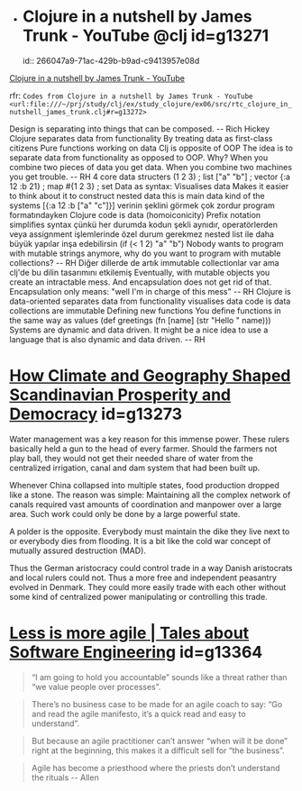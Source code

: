 
- # Clojure in a nutshell by James Trunk - YouTube @clj  id=g13271
  id:: 266047a9-71ac-429b-b9ad-c9413957e08d

[Clojure in a nutshell by James Trunk - YouTube](https://www.youtube.com/watch?v=C-kF25fWTO8)

rfr: `Codes from Clojure in a nutshell by James Trunk - YouTube <url:file:///~/prj/study/clj/ex/study_clojure/ex06/src/rtc_clojure_in_nutshell_james_trunk.clj#r=g13272>`

Design is separating into things that can be composed. -- Rich Hickey
Clojure separates data from functionality
	By treating data as first-class citizens
	Pure functions working on data
	Clj is opposite of OOP
The idea is to separate data from functionality as opposed to OOP. Why?
When you combine two pieces of data you get data. When you combine two machines you get trouble. -- RH
4 core data structers
	(1 2 3) ; list
	["a" "b"] ; vector
	{:a 12 :b 21} ; map
	#{1 2 3} ; set
Data as syntax:
	Visualises data
Makes it easier 
	to think about it
	to construct nested data
		this is main data kind of the systems
	[{:a 12 :b ["a" "c"]}]
	verinin şeklini görmek çok zordur program formatındayken
Clojure code is data (homoiconicity)
Prefix notation
	simplifies syntax
	çünkü her durumda kodun şekli aynıdır, operatörlerden veya assignment işlemlerinde özel durum gerekmez
	nested list ile daha büyük yapılar inşa edebilirsin
		(if (< 1 2) "a" "b")
Nobody wants to program with mutable strings anymore, why do you want to program with mutable collections? -- RH
Diğer dillerde de artık immutable collectionlar var
	ama clj'de bu dilin tasarımını etkilemiş
Eventually, with mutable objects you create an intractable mess. And encapsulation does not get rid of that. Encapsulation only means: "well I'm in charge of this mess" -- RH
Clojure is data-oriented
	separates data from functionality
	visualises data
	code is data
	collections are immutable
Defining new functions
	You define functions in the same way as values
	(def greetings (fn [name] (str "Hello " name)))
Systems are dynamic and data driven. It might be a nice idea to use a language that is also dynamic and data driven. -- RH


# [How Climate and Geography Shaped Scandinavian Prosperity and Democracy](https://erikexamines.substack.com/p/how-climate-and-geography-shaped) id=g13273

Water management was a key reason for this immense power. These rulers basically held a gun to the head of every farmer. Should the farmers not play ball, they would not get their needed share of water from the centralized irrigation, canal and dam system that had been built up.

Whenever China collapsed into multiple states, food production dropped like a stone. The reason was simple: Maintaining all the complex network of canals required vast amounts of coordination and manpower over a large area. Such work could only be done by a large powerful state.

A polder is the opposite. Everybody must maintain the dike they live next to or everybody dies from flooding. It is a bit like the cold war concept of mutually assured destruction (MAD).

Thus the German aristocracy could control trade in a way Danish aristocrats and local rulers could not. Thus a more free and independent peasantry evolved in Denmark. They could more easily trade with each other without some kind of centralized power manipulating or controlling this trade.

# [Less is more agile | Tales about Software Engineering](https://beny23.github.io/posts/my_take_on_engineering_room_9/) id=g13364

> “I am going to hold you accountable” sounds like a threat rather than “we value people over processes”.

> There’s no business case to be made for an agile coach to say: “Go and read the agile manifesto, it’s a quick read and easy to understand”.

> But because an agile practitioner can’t answer “when will it be done” right at the beginning, this makes it a difficult sell for “the business”.

> Agile has become a priesthood where the priests don’t understand the rituals -- Allen


